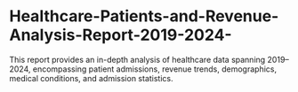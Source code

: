 # Healthcare-Patients-and-Revenue-Analysis-Report-2019-2024-
This report provides an in-depth analysis of healthcare data spanning 2019–2024, encompassing patient admissions, revenue trends, demographics, medical conditions, and admission statistics. 
